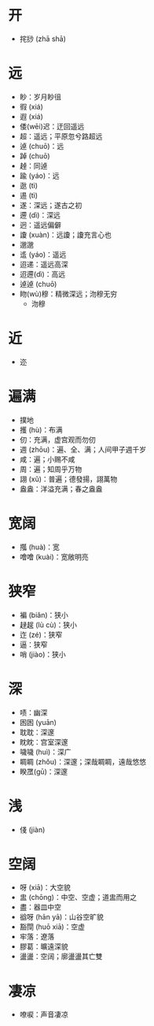 # 开
* 挓挱 (zhā shā)

# 远
* 眇：岁月眇徂
* 徦 (xiá)
* 遐 (xiá)
* 倭(wēi)迟：迂回遥远
* 超：遥远；平原忽兮路超远
* 逴 (chuō)：远
* 踔 (chuō)
* 趠：同逴
* 踰 (yáo)：远
* 逖 (tì)
* 逷 (tì)
* 遂：深远；遂古之初
* 遰 (dì)：深远
* 迥：遥远偏僻
* 讂 (xuàn)：远讂；讂充言心也
* 邈邈
* 䢣 (yáo)：遥远
* 迢递：遥远高深
* 迢遰(dì)：高远
* 逴逴 (chuō)
* 䀛(wù)穆：精微深远；沕穆无穷
	* 沕穆
# 近
* 迩

# 遍满
* 撲地
* 擭 (hù)：布满
* 仞：充满，虚宫观而勿仞
* 週 (zhōu)：遍、全、满；人间甲子週千岁
* 咸：遍；小赐不咸
* 周：遍；知周乎万物
* 詡 (xŭ)：普遍；德發揚，詡萬物
* 盎盎：洋溢充满；春之盎盎

# 宽阔
* 摦 (huà)：宽
* 噲噲 (kuài)：宽敞明亮
# 狭窄
* 褊 (biǎn)：狭小
* 趢趗 (lù cù)：狭小
* 迮 (zé)：狭窄
* 逼：狭窄
* 哨 (jiào)：狭小
# 深
* 啧：幽深
* 囦囦 (yuān)
* 耽耽：深邃
* 眈眈：宫室深邃
* 噦噦 (huì)：深广
* 睭睭 (zhǒu)：深邃；深哉睭睭，遠哉悠悠
* 睽罛(gū)：深邃
# 浅
* 俴 (jiàn)
# 空阔
* 呀 (xiā)：大空貌
* 盅 (chōng)：中空、空虚；道盅而用之
* 盡：器皿中空
* 谽呀 (hān yā)：山谷空旷貌
* 豁閕 (huō xiā)：空虚
* 牢落：遼落
* 膠葛：曠遠深貌
* 盪盪：空阔；廓盪盪其亡雙
# 凄凉
* 嘹唳：声音凄凉